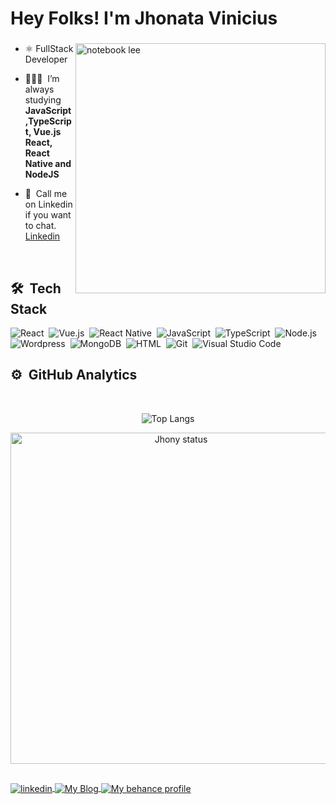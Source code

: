 <h1 align="left">Hey Folks! I'm Jhonata Vinicius</h1>
<h3 align="left"></h3>
</p>

<img src="https://raw.githubusercontent.com/MicaelliMedeiros/micaellimedeiros/master/image/computer-illustration.png" min-width="400px" max-width="400px" width="400px" align="right" alt="notebook lee">

- ⚛&nbsp;FullStack Developer

- 👨🏻‍💻&nbsp; I’m always studying **JavaScript,TypeScript, Vue.js React, React Native and NodeJS**

- 💬&nbsp; Call me on Linkedin if you want to chat. [Linkedin](https://www.linkedin.com/in/jhonatavinicius2488/)

<br>

## 🛠 &nbsp;Tech Stack

![React](https://img.shields.io/badge/-React-05122A?style=for-the-badge&logo=react)&nbsp;
![Vue.js](https://img.shields.io/badge/Vue.js-35495E?style=for-the-badge&logo=vuedotjs&logoColor=4FC08D)&nbsp;
![React Native](https://img.shields.io/badge/React_Native-05122A?style=for-the-badge&logo=react&logoColor=61DAFB)&nbsp;
![JavaScript](https://img.shields.io/badge/-JavaScript-05122A?style=for-the-badge&logo=javascript)&nbsp;
![TypeScript](https://img.shields.io/badge/-TypeScript-05122A?style=for-the-badge&logo=typescript)&nbsp;
![Node.js](https://img.shields.io/badge/-NodeJS-05122A?style=for-the-badge&logo=node.js)&nbsp;
![Wordpress](https://img.shields.io/badge/Wordpress-21759B?style=for-the-badge&logo=wordpress&logoColor=white)&nbsp;
![MongoDB](https://img.shields.io/badge/-MongoDB-05122A?style=for-the-badge&logo=mongodb)&nbsp;
![HTML](https://img.shields.io/badge/-HTML-05122A?style=for-the-badge&logo=HTML5)&nbsp;
![Git](https://img.shields.io/badge/-Git-05122A?style=for-the-badge&logo=git)&nbsp;
![Visual Studio Code](https://img.shields.io/badge/-VS%20Code-05122A?style=for-the-badge&logo=visual-studio-code&logoColor=007ACC)&nbsp;

## ⚙️ &nbsp;GitHub Analytics

<br>

<center>

![Top Langs](https://github-readme-stats.vercel.app/api/top-langs/?username=jhony2488&layout=compact&theme=ayu-mirage&hide_border=true&langs_count=8)

<img width="530em" src="https://github-readme-stats.vercel.app/api?username=jhony2488&show_icons=true&theme=nightowl" alt="Jhony status"/>
</center>

##

<a href="https://www.linkedin.com/in/jhonatavinicius2488/" target="_blank">
  <img align="center" src="https://img.shields.io/badge/LinkedIn-05122A?style=for-the-badge&logo=linkedin" alt="linkedin"/>
</a>
  <a href="https://dev.to/jhonyaraujooficial" target="_blank">
  <img align="center" src="ttps://img.shields.io/badge/dev.to-0A0A0A?style=for-the-badge&logo=devdotto&logoColor=white" alt="My Blog"/>
</a>
  <a href="https://www.behance.net/jhonyaraujo" target="_blank">
  <img align="center" src="https://img.shields.io/badge/-Behance-blue?style=for-the-badge&logo=behance&logoColor=white" alt="My behance profile"/>
</a>
  </a>
</p>






